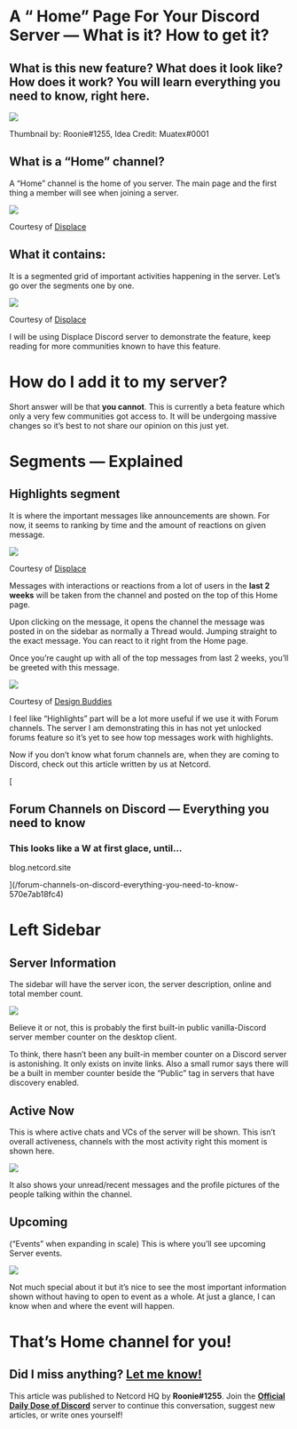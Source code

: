 A “ Home” Page For Your Discord Server — What is it? How to get it?
===================================================================

What is this new feature? What does it look like? How does it work? You will learn everything you need to know, right here.
---------------------------------------------------------------------------------------------------------------------------

![](https://miro.medium.com/max/1400/1*KtxU2zPN-j-QO7A-8CI7cw.png)

Thumbnail by: Roonie#1255, Idea Credit: Muatex#0001

What is a “Home” channel?
-------------------------

A “Home” channel is the home of you server. The main page and the first thing a member will see when joining a server.

![](https://miro.medium.com/max/1182/1*4XqtOmWYBgolt7aae1lq2A.png)

Courtesy of [Displace](https://discord.gg/displace)

What it contains:
-----------------

It is a segmented grid of important activities happening in the server. Let’s go over the segments one by one.

![](https://miro.medium.com/max/1400/1*I7U91_jyXxvbanJqBhnp2w.png)

Courtesy of [Displace](https://discord.gg/displace)

I will be using Displace Discord server to demonstrate the feature, keep reading for more communities known to have this feature.

How do I add it to my server?
=============================

Short answer will be that **you cannot**. This is currently a beta feature which only a very few communities got access to. It will be undergoing massive changes so it’s best to not share our opinion on this just yet.

Segments — Explained
====================

Highlights segment
------------------

It is where the important messages like announcements are shown. For now, it seems to ranking by time and the amount of reactions on given message.

![](https://miro.medium.com/max/1400/1*V-W-hhXf8LHq4JFpC3UkPw.png)

Courtesy of [Displace](https://discord.gg/displace)

Messages with interactions or reactions from a lot of users in the **last 2 weeks** will be taken from the channel and posted on the top of this Home page.

Upon clicking on the message, it opens the channel the message was posted in on the sidebar as normally a Thread would. Jumping straight to the exact message. You can react to it right from the Home page.

Once you’re caught up with all of the top messages from last 2 weeks, you’ll be greeted with this message.

![](https://miro.medium.com/max/1400/1*ckbJ5xkyLPEAN6zQToSS0g.png)

Courtesy of [Design Buddies](https://discord.gg/designbuddies)

I feel like “Highlights” part will be a lot more useful if we use it with Forum channels. The server I am demonstrating this in has not yet unlocked forums feature so it’s yet to see how top messages work with highlights.

Now if you don’t know what forum channels are, when they are coming to Discord, check out this article written by us at Netcord.

[

Forum Channels on Discord — Everything you need to know
-------------------------------------------------------

### This looks like a W at first glace, until…

blog.netcord.site



](/forum-channels-on-discord-everything-you-need-to-know-570e7ab18fc4)

Left Sidebar
============

Server Information
------------------

The sidebar will have the server icon, the server description, online and total member count.

![](https://miro.medium.com/max/1400/1*gN8sF0XhyzWe7CL7B2F5Dw.png)

Believe it or not, this is probably the first built-in public vanilla-Discord server member counter on the desktop client.

To think, there hasn’t been any built-in member counter on a Discord server is astonishing. It only exists on invite links. Also a small rumor says there will be a built in member counter beside the “Public” tag in servers that have discovery enabled.

Active Now
----------

This is where active chats and VCs of the server will be shown. This isn’t overall activeness, channels with the most activity right this moment is shown here.

![](https://miro.medium.com/max/988/1*dXaxifdwKk5tSxuRz36Nxw.png)

It also shows your unread/recent messages and the profile pictures of the people talking within the channel.

Upcoming
--------

(“Events” when expanding in scale) This is where you’ll see upcoming Server events.

![](https://miro.medium.com/max/1400/1*G7g2KStjenBFXB5a6GYUZA.png)

Not much special about it but it’s nice to see the most important information shown without having to open to event as a whole. At just a glance, I can know when and where the event will happen.

That’s Home channel for you!
============================

Did I miss anything? [Let me know!](https://discord.gg/JjfYGRJ2NN)
------------------------------------------------------------------

This article was published to Netcord HQ by **Roonie#1255**. Join the [**Official Daily Dose of Discord**](https://discord.gg/JjfYGRJ2NN) server to continue this conversation, suggest new articles, or write ones yourself!
